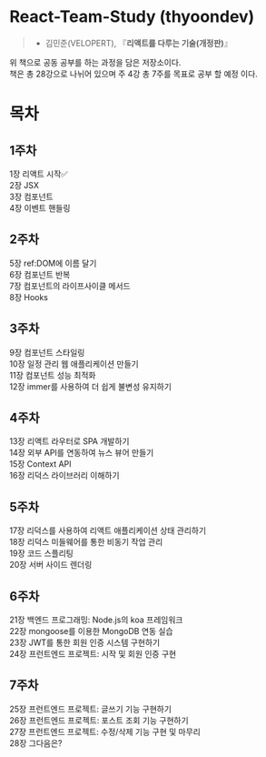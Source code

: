 # React-Team-Study (thyoondev)          
 
 > - 김민준(VELOPERT), 『**리액트를 다루는 기술(개정판)**』            

위 책으로 공동 공부를 하는 과정을 담은 저장소이다.             
책은 총 28강으로 나뉘어 있으며 주 4강 총 7주를 목표로 공부 할 예정 이다.          

# 목차         
## 1주차      
         
1장 리액트 시작:white_check_mark:     
2장 JSX     
3장 컴포넌트     
4장 이벤트 핸들링     
## 2주차          
5장 ref:DOM에 이름 달기     
6장 컴포넌트 반복     
7장 컴포넌트의 라이프사이클 메서드      
8장 Hooks           
## 3주차        
9장 컴포넌트 스타일링    
10장 일정 관리 웹 애플리케이션 만들기     
11장 컴포넌트 성능 최적화     
12장 immer를 사용하여 더 쉽게 불변성 유지하기    
## 4주차            
13장 리액트 라우터로 SPA 개발하기    
14장 외부 API를 연동하여 뉴스 뷰어 만들기    
15장 Context API    
16장 리덕스 라이브러리 이해하기    
## 5주차     
17장 리덕스를 사용하여 리액트 애플리케이션 상태 관리하기    
18장 리덕스 미들웨어를 통한 비동기 작업 관리    
19장 코드 스플리팅     
20장 서버 사이드 렌더링   
## 6주차    
21장 백엔드 프로그래밍: Node.js의 koa 프레임워크    
22장 mongoose를 이용한 MongoDB 연동 실습      
23장 JWT를 통한 회원 인증 시스템 구현하기     
24장 프런트엔드 프로젝트: 시작 및 회원 인증 구현     
## 7주차      
25장 프런트엔드 프로젝트: 글쓰기 기능 구현하기       
26장 프런트엔드 프로젝트: 포스트 조회 기능 구현하기       
27장 프런트엔드 프로젝트: 수정/삭제 기능 구현 및 마무리     
28장 그다음은?      